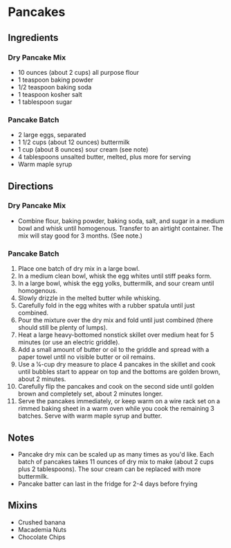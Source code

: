 # Pancakes

## Ingredients

### Dry Pancake Mix

* 10 ounces (about 2 cups) all purpose flour
* 1 teaspoon baking powder
* 1/2 teaspoon baking soda
* 1 teaspoon kosher salt
* 1 tablespoon sugar

### Pancake Batch

* 2 large eggs, separated
* 1 1/2 cups (about 12 ounces) buttermilk
* 1 cup (about 8 ounces) sour cream (see note)
* 4 tablespoons unsalted butter, melted, plus more for serving
* Warm maple syrup

## Directions

### Dry Pancake Mix

* Combine flour, baking powder, baking soda, salt, and sugar in a medium bowl and whisk until homogenous. Transfer to an airtight container. The mix will stay good for 3 months. (See note.)

### Pancake Batch

1. Place one batch of dry mix in a large bowl.
1. In a medium clean bowl, whisk the egg whites until stiff peaks form.
1. In a large bowl, whisk the egg yolks, buttermilk, and sour cream until homogenous.
1. Slowly drizzle in the melted butter while whisking.
1. Carefully fold in the egg whites with a rubber spatula until just combined.
1. Pour the mixture over the dry mix and fold until just combined (there should still be plenty of lumps).
1. Heat a large heavy-bottomed nonstick skillet over medium heat for 5 minutes (or use an electric griddle). 
1. Add a small amount of butter or oil to the griddle and spread with a paper towel until no visible butter or oil remains. 
1. Use a 1⁄4-cup dry measure to place 4 pancakes in the skillet and cook until bubbles start to appear on top and the bottoms are golden brown, about 2 minutes. 
1. Carefully flip the pancakes and cook on the second side until golden brown and completely set, about 2 minutes longer. 
1. Serve the pancakes immediately, or keep warm on a wire rack set on a rimmed baking sheet in a warm oven while you cook the remaining 3 batches. Serve with warm maple syrup and butter.

## Notes

* Pancake dry mix can be scaled up as many times as you'd like. Each batch of pancakes takes 11 ounces of dry mix to make (about 2 cups plus 2 tablespoons). The sour cream can be replaced with more buttermilk. 
* Pancake batter can last in the fridge for 2-4 days before frying

## Mixins

* Crushed banana
* Macademia Nuts
* Chocolate Chips
